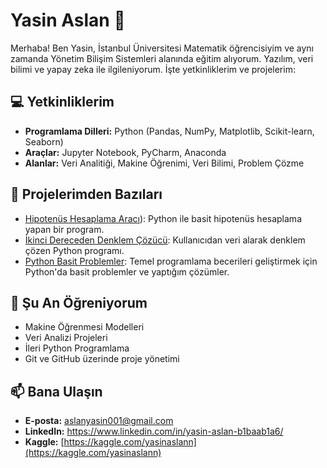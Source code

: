 # Yasin Aslan 🌟
Merhaba! Ben Yasin, İstanbul Üniversitesi Matematik öğrencisiyim ve aynı zamanda Yönetim Bilişim Sistemleri alanında eğitim alıyorum. Yazılım, veri bilimi ve yapay zeka ile ilgileniyorum. İşte yetkinliklerim ve projelerim:

## 💻 Yetkinliklerim
- **Programlama Dilleri:** Python (Pandas, NumPy, Matplotlib, Scikit-learn, Seaborn)
- **Araçlar:** Jupyter Notebook, PyCharm, Anaconda
- **Alanlar:** Veri Analitiği, Makine Öğrenimi, Veri Bilimi, Problem Çözme

## 📂 Projelerimden Bazıları
- [Hipotenüs Hesaplama Aracı](https://github.com/Yasinaslann/hipotenus_hesaplama)): Python ile basit hipotenüs hesaplama yapan bir program.
- [İkinci Dereceden Denklem Çözücü](https://github.com/Yasinaslann/Quadratic-Equation-Solver): Kullanıcıdan veri alarak denklem çözen Python programı.
- [Python Basit Problemler](https://github.com/Yasinaslann/python_basic_problems): Temel programlama becerileri geliştirmek için Python'da basit problemler ve yaptığım çözümler.

## 🌱 Şu An Öğreniyorum
- Makine Öğrenmesi Modelleri
- Veri Analizi Projeleri
- İleri Python Programlama
- Git ve GitHub üzerinde proje yönetimi

## 📫 Bana Ulaşın
- **E-posta:** aslanyasin001@gmail.com
- **LinkedIn:** https://www.linkedin.com/in/yasin-aslan-b1baab1a6/
- **Kaggle:** [https://kaggle.com/yasinaslann](https://kaggle.com/yasinaslann)

